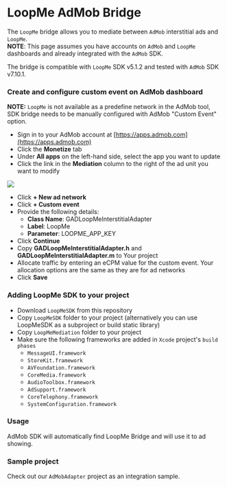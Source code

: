 # LoopMe AdMob Bridge #

The `LoopMe` bridge allows you to mediate between `AdMob` interstitial ads and `LoopMe`.
<br/><b>NOTE</b>: This page assumes you have accounts on `AdMob` and `LoopMe` dashboards and already integrated with the `AdMob` SDK.

The bridge is compatible with `LoopMe` SDK v5.1.2 and tested with `AdMob` SDK v7.10.1.

### Create and configure custom event on AdMob dashboard ###

<b>NOTE:</b> `LoopMe` is not available as a predefine network in the AdMob tool, SDK bridge needs to be manually configured with AdMob "Custom Event" option.

* Sign in to your AdMob account at [https://apps.admob.com](https://apps.admob.com)
* Click the __Monetize__ tab
* Under __All apps__ on the left-hand side, select the app you want to update
* Click the link in the __Mediation__ column to the right of the ad unit you want to modify

![](https://lh3.googleusercontent.com/FO7qJGdu9mrhaPmhU2LhV08wW2J57D3wzIbDTsS4yQEqQV1DOAZY3L5sHWOKYrM=w762)

* Click __+ New ad network__
* Click __+ Custom event__
* Provide the following details:
    * __Class Name__: GADLoopMeInterstitialAdapter
    * __Label__: LoopMe
    * __Parameter__: LOOPME_APP_KEY
* Click __Continue__
* Copy __GADLoopMeInterstitialAdapter.h__ and __GADLoopMeInterstitialAdapter.m__ to Your project
* Allocate traffic by entering an eCPM value for the custom event. Your allocation options are the same as they are for ad networks
* Click __Save__

### Adding LoopMe SDK to your project ###

* Download `LoopMeSDK` from this repository
* Copy `LoopMeSDK` folder to your project (alternatively you can use LoopMeSDK as a subproject or build static library)
* Copy `LoopMeMediation` folder to your project
* Make sure the following frameworks are added in `Xcode` project's `build phases`
  * `MessageUI.framework`
  * `StoreKit.framework`
  * `AVFoundation.framework`
  * `CoreMedia.framework`
  * `AudioToolbox.framework`
  * `AdSupport.framework`
  * `CoreTelephony.framework`
  * `SystemConfiguration.framework` 
  
### Usage ###

AdMob SDK will automatically find LoopMe Bridge and will use it to ad showing.

### Sample project ###

Check out our `AdMobAdapter` project as an integration sample.
